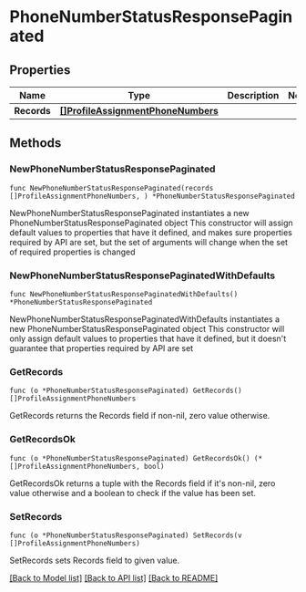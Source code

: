 # PhoneNumberStatusResponsePaginated

## Properties

Name | Type | Description | Notes
------------ | ------------- | ------------- | -------------
**Records** | [**[]ProfileAssignmentPhoneNumbers**](ProfileAssignmentPhoneNumbers.md) |  | 

## Methods

### NewPhoneNumberStatusResponsePaginated

`func NewPhoneNumberStatusResponsePaginated(records []ProfileAssignmentPhoneNumbers, ) *PhoneNumberStatusResponsePaginated`

NewPhoneNumberStatusResponsePaginated instantiates a new PhoneNumberStatusResponsePaginated object
This constructor will assign default values to properties that have it defined,
and makes sure properties required by API are set, but the set of arguments
will change when the set of required properties is changed

### NewPhoneNumberStatusResponsePaginatedWithDefaults

`func NewPhoneNumberStatusResponsePaginatedWithDefaults() *PhoneNumberStatusResponsePaginated`

NewPhoneNumberStatusResponsePaginatedWithDefaults instantiates a new PhoneNumberStatusResponsePaginated object
This constructor will only assign default values to properties that have it defined,
but it doesn't guarantee that properties required by API are set

### GetRecords

`func (o *PhoneNumberStatusResponsePaginated) GetRecords() []ProfileAssignmentPhoneNumbers`

GetRecords returns the Records field if non-nil, zero value otherwise.

### GetRecordsOk

`func (o *PhoneNumberStatusResponsePaginated) GetRecordsOk() (*[]ProfileAssignmentPhoneNumbers, bool)`

GetRecordsOk returns a tuple with the Records field if it's non-nil, zero value otherwise
and a boolean to check if the value has been set.

### SetRecords

`func (o *PhoneNumberStatusResponsePaginated) SetRecords(v []ProfileAssignmentPhoneNumbers)`

SetRecords sets Records field to given value.



[[Back to Model list]](../README.md#documentation-for-models) [[Back to API list]](../README.md#documentation-for-api-endpoints) [[Back to README]](../README.md)


